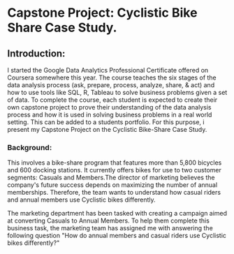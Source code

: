 # Capstone Project: Cyclistic Bike Share Case Study.
## Introduction:
I started the Google Data Analytics Professional Certificate offered on Coursera somewhere this year. The course teaches the six stages of the data analysis process (ask, prepare, process, analyze, share, & act) and how to use tools like SQL, R, Tableau to solve business problems given a set of data. To complete the course, each student is expected to create their own capstone project to prove their understanding of the data analysis process and how it is used in solving business problems in a real world setting. This can be added to a students portfolio. For this purpose, i present my Capstone Project on the Cyclistic Bike-Share Case Study.

### Background:
  This involves a bike-share program that features more than 5,800 bicycles and 600 docking stations. It currently offers bikes for use to two customer segments: Casuals and Members.The director of marketing believes the company's future success depends on maximizing the number of annual memberships. Therefore, the team wants to understand how casual riders and annual members use Cyclistic bikes differently. 
  
  The marketing department has been tasked with creating a campaign aimed at converting Casuals to Annual Members. To help them complete this business task, the marketing team has assigned me with answering the following question "How do annual members and casual riders use Cyclistic bikes differently?"
